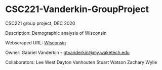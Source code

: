 # CSC221-Vanderkin-GroupProject
CSC221 group project, DEC 2020

Description: Demographic analysis of Wisconsin

Webscraped URL: [Wisconsin](https://en.wikipedia.org/wiki/Wisconsin)

Owner: Gabriel Vanderkin - gtvanderkin@my.waketech.edu

Collaborators:
Lee West
Dayton Vanhouten
Stuart Watson
Zachary Wylie
